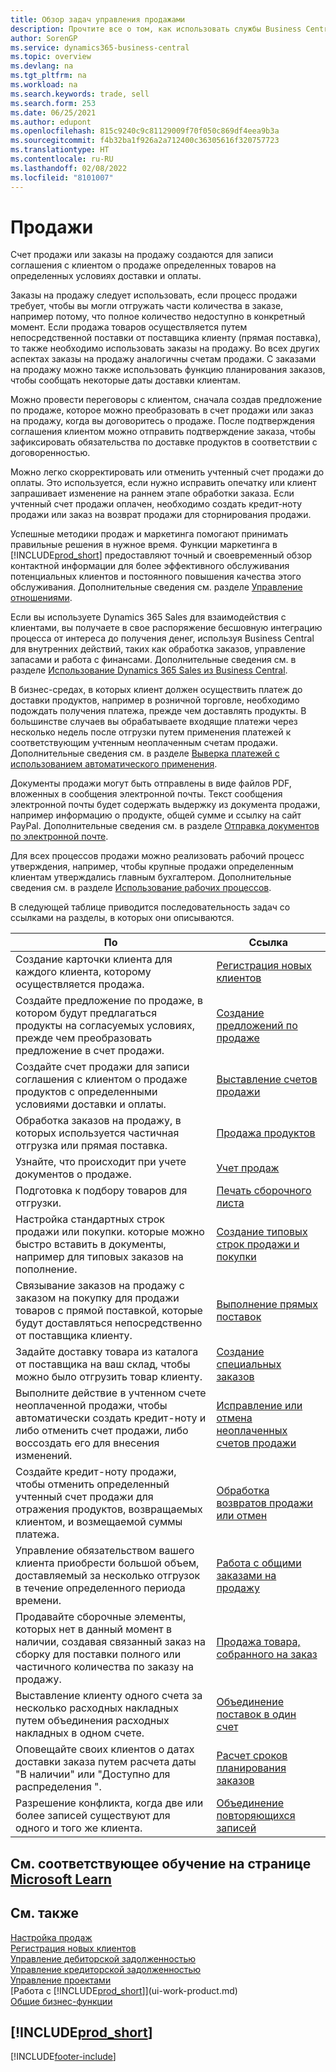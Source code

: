 ```yaml
---
title: Обзор задач управления продажами
description: Прочтите все о том, как использовать службы Business Central для управления действиями продаж ваших клиентов с помощью счетов-фактур, заказов, предложений и многого другого.
author: SorenGP
ms.service: dynamics365-business-central
ms.topic: overview
ms.devlang: na
ms.tgt_pltfrm: na
ms.workload: na
ms.search.keywords: trade, sell
ms.search.form: 253
ms.date: 06/25/2021
ms.author: edupont
ms.openlocfilehash: 815c9240c9c81129009f70f050c869df4eea9b3a
ms.sourcegitcommit: f4b32ba1f926a2a712400c36305616f320757723
ms.translationtype: HT
ms.contentlocale: ru-RU
ms.lasthandoff: 02/08/2022
ms.locfileid: "8101007"
---
```

# <a name="sales"></a>Продажи
Счет продажи или заказы на продажу создаются для записи соглашения с клиентом о продаже определенных товаров на определенных условиях доставки и оплаты.

Заказы на продажу следует использовать, если процесс продажи требует, чтобы вы могли отгружать части количества в заказе, например потому, что полное количество недоступно в конкретный момент. Если продажа товаров осуществляется путем непосредственной поставки от поставщика клиенту (прямая поставка), то также необходимо использовать заказы на продажу. Во всех других аспектах заказы на продажу аналогичны счетам продажи. С заказами на продажу можно также использовать функцию планирования заказов, чтобы сообщать некоторые даты доставки клиентам.  

Можно провести переговоры с клиентом, сначала создав предложение по продаже, которое можно преобразовать в счет продажи или заказ на продажу, когда вы договоритесь о продаже. После подтверждения соглашения клиентом можно отправить подтверждение заказа, чтобы зафиксировать обязательства по доставке продуктов в соответствии с договоренностью.

Можно легко скорректировать или отменить учтенный счет продажи до оплаты. Это используется, если нужно исправить опечатку или клиент запрашивает изменение на раннем этапе обработки заказа. Если учтенный счет продажи оплачен, необходимо создать кредит-ноту продажи или заказ на возврат продажи для сторнирования продажи.

Успешные методики продаж и маркетинга помогают принимать правильные решения в нужное время. Функции маркетинга в [!INCLUDE[prod_short](includes/prod_short.md)] предоставляют точный и своевременный обзор контактной информации для более эффективного обслуживания потенциальных клиентов и постоянного повышения качества этого обслуживания. Дополнительные сведения см. разделе [Управление отношениями](marketing-relationship-management.md).

Если вы используете Dynamics 365 Sales для взаимодействия с клиентами, вы получаете в свое распоряжение бесшовную интеграцию процесса от интереса до получения денег, используя Business Central для внутренних действий, таких как обработка заказов, управление запасами и работа с финансами. Дополнительные сведения см. в разделе [Использование Dynamics 365 Sales из Business Central](marketing-integrate-dynamicscrm.md).

В бизнес-средах, в которых клиент должен осуществить платеж до доставки продуктов, например в розничной торговле, необходимо подождать получения платежа, прежде чем доставлять продукты. В большинстве случаев вы обрабатываете входящие платежи через несколько недель после отгрузки путем применения платежей к соответствующим учтенным неоплаченным счетам продажи. Дополнительные сведения см. в разделе [Выверка платежей с использованием автоматического применения](receivables-how-reconcile-payments-auto-application.md).

Документы продажи могут быть отправлены в виде файлов PDF, вложенных в сообщения электронной почты. Текст сообщения электронной почты будет содержать выдержку из документа продажи, например информацию о продукте, общей сумме и ссылку на сайт PayPal. Дополнительные сведения см. в разделе [Отправка документов по электронной почте](ui-how-send-documents-email.md).

Для всех процессов продажи можно реализовать рабочий процесс утверждения, например, чтобы крупные продажи определенным клиентам утверждались главным бухгалтером. Дополнительные сведения см. в разделе [Использование рабочих процессов](across-use-workflows.md).

В следующей таблице приводится последовательность задач со ссылками на разделы, в которых они описываются.

| По | Ссылка |
| --- | --- |
|Создание карточки клиента для каждого клиента, которому осуществляется продажа.|[Регистрация новых клиентов](sales-how-register-new-customers.md)|
| Создайте предложение по продаже, в котором будут предлагаться продукты на согласуемых условиях, прежде чем преобразовать предложение в счет продажи. |[Создание предложений по продаже](sales-how-make-offers.md) |
| Создайте счет продажи для записи соглашения с клиентом о продаже продуктов с определенными условиями доставки и оплаты. |[Выставление счетов продажи](sales-how-invoice-sales.md) |
| Обработка заказов на продажу, в которых используется частичная отгрузка или прямая поставка. |[Продажа продуктов](sales-how-sell-products.md) |
|Узнайте, что происходит при учете документов о продаже.|[Учет продаж](ui-post-sales.md)|
|Подготовка к подбору товаров для отгрузки.|[Печать сборочного листа](sales-how-print-picking-list.md)|
|Настройка стандартных строк продажи или покупки. которые можно быстро вставить в документы, например для типовых заказов на пополнение.|[Создание типовых строк продажи и покупки](sales-how-work-standard-lines.md)|  
| Связывание заказов на продажу с заказом на покупку для продажи товаров с прямой поставкой, которые будут доставляться непосредственно от поставщика клиенту. |[Выполнение прямых поставок](sales-how-drop-shipment.md) |
|Задайте доставку товара из каталога от поставщика на ваш склад, чтобы можно было отгрузить товар клиенту.|[Создание специальных заказов](sales-how-to-create-special-orders.md)|
| Выполните действие в учтенном счете неоплаченной продажи, чтобы автоматически создать кредит-ноту и либо отменить счет продажи, либо воссоздать его для внесения изменений. |[Исправление или отмена неоплаченных счетов продажи](sales-how-correct-cancel-sales-invoice.md) |
| Создайте кредит-ноту продажи, чтобы отменить определенный учтенный счет продажи для отражения продуктов, возвращаемых клиентом, и возмещаемой суммы платежа. |[Обработка возвратов продажи или отмен](sales-how-process-sales-returns-cancellations.md) |
|Управление обязательством вашего клиента приобрести большой объем, доставляемый за несколько отгрузок в течение определенного периода времени.|[Работа с общими заказами на продажу](sales-how-to-create-blanket-sales-orders.md)|
|Продавайте сборочные элементы, которых нет в данный момент в наличии, создавая связанный заказ на сборку для поставки полного или частичного количества по заказу на продажу.|[Продажа товара, собранного на заказ](assembly-how-to-sell-items-assembled-to-order.md)|
|Выставление клиенту одного счета за несколько расходных накладных путем объединения расходных накладных в одном счете.|[Объединение поставок в один счет](sales-how-to-combine-shipments-on-a-single-invoice.md)|
|Оповещайте своих клиентов о датах доставки заказа путем расчета даты "В наличии" или "Доступно для распределения ".|[Расчет сроков планирования заказов](sales-how-to-calculate-order-promising-dates.md)|
|Разрешение конфликта, когда две или более записей существуют для одного и того же клиента.|[Объединение повторяющихся записей](sales-how-merge-duplicate-records.md)|

## <a name="see-related-training-at-microsoft-learn"></a>См. соответствующее обучение на странице [Microsoft Learn](/learn/paths/sell-items-services-dynamics-365-business-central/)

## <a name="see-also"></a>См. также
[Настройка продаж](sales-setup-sales.md)  
[Регистрация новых клиентов](sales-how-register-new-customers.md)  
[Управление дебиторской задолженностью](receivables-manage-receivables.md)  
[Управление кредиторской задолженностью](payables-manage-payables.md)  
[Управление проектами](projects-manage-projects.md)    
[Работа с [!INCLUDE[prod_short](includes/prod_short.md)]](ui-work-product.md)  
[Общие бизнес-функции](ui-across-business-areas.md)

## [!INCLUDE[prod_short](includes/free_trial_md.md)]  


[!INCLUDE[footer-include](includes/footer-banner.md)]
